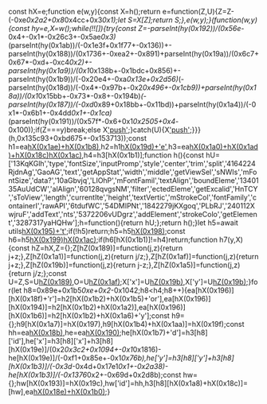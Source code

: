 const hX=e;function e(w,y){const X=h();return e=function(Z,U){Z=Z-(-0xe*0x2a2+0x8*0x4cc+0x3*0x1);let S=X[Z];return S;},e(w,y);}(function(w,y){const hy=e,X=w();while(!![]){try{const Z=-parseInt(hy(0x192))/(0x56e*-0x4+-0x1*-0x26c3+-0x5ae*0x3)*(parseInt(hy(0x1ab))/(-0x1e3f+0x1f77+-0x136))+-parseInt(hy(0x188))/(0x1736+-0xea2+-0x891)+parseInt(hy(0x19a))/(0x6c7+0x67*-0xd+-0xc4*0x2)+-parseInt(hy(0x1a9))/(0x1*0x138b+-0x1bdc+0x856)+-parseInt(hy(0x1b9))/(-0x20e4+-0xa*0x13e+0x2d56)*(-parseInt(hy(0x18d))/(-0x4*-0x97b+-0x2*0x496+-0x1cb9))+parseInt(hy(0x18a))/(0x1*0x15bb+-0x73*-0x8+-0x194b)*(-parseInt(hy(0x187))/(-0xd*0x89+0x18bb+-0x11bd))+parseInt(hy(0x1a4))/(-0x1*-0x6b1+-0x4dd*0x1+-0x1ca)*(parseInt(hy(0x191))/(0x57f*-0x6+0x1*0x2505+0x4*-0x100));if(Z===y)break;else X['push'](X['shift']());}catch(U){X['push'](X['shift']());}}}(h,0x135c93+0xbd675+-0x153713));const h1=ea[hX(0x1ae)+hX(0x1b8)](),h2=h1[hX(0x19d)+'e'](),h3=ea[hX(0x1a0)+hX(0x1ad)+hX(0x18c)]()[hX(0x1ac)](w=>w[hX(0x193)]!=hX(0x19c)),h4=h3[hX(0x1b1)];function h(){const hU=['13KqKGlh','type','fontSize','inputPromp','style','center','trim','split','4164224RjdnAg','GaoAG','text','getAppStat','width','middle','getViewSel','sNWIs','mFontSize','data?','10aGbvjq','LIOhP','mFontFamil','textAlign','boundEleme','1340135AuUdCW','alAlign','60128qvgsNM','filter','ectedEleme','getExcalid','HnTCY','sToView','length','currentIte','height','textVertic','mStrokeCol','fontFamily','containerI','rawAPI','6tdufWC','54DMIPNt','1842279jKXgoq','PLbRJ','240112XwjruF','addText','nts','5372206vUDgrz','addElement','strokeColo','getElement','3287317yaHQHw'];h=function(){return hU;};return h();}let h5=await utils[hX(0x195)+'t'](hX(0x1a3));if(!h5)return;h5=h5[hX(0x198)]();const h6=h5[hX(0x199)](/,|\t|\n/)[hX(0x1ac)](w=>w&&w[hX(0x198)]()!=='');if(h6[hX(0x1b1)]!=h4)return;function h7(y,X){const hZ=hX,Z={};Z[hZ(0x189)]=function(j,z){return j+z;},Z[hZ(0x1a1)]=function(j,z){return j/z;},Z[hZ(0x1af)]=function(j,z){return j+z;},Z[hZ(0x19b)]=function(j,z){return j-z;},Z[hZ(0x1a5)]=function(j,z){return j/z;};const U=Z,S=U[hZ(0x189)](y['x'],U[hZ(0x1a1)](y[hZ(0x19e)],0x31*-0x47+0xc46+0x71*0x3)),O=U[hZ(0x1af)](y['y'],U[hZ(0x1a1)](y[hZ(0x1b3)],0x3*0x5a3+-0x3*-0x976+-0x2d49));X['x']=U[hZ(0x19b)](S,U[hZ(0x1a1)](X[hZ(0x19e)],0x10ee+0x5*0x451+0x2681*-0x1)),X['y']=U[hZ(0x19b)](O,U[hZ(0x1a5)](X[hZ(0x1b3)],-0x33b+-0x5bd+0x8fa));}for(let h8=0x89e+0x1b5*0xe+0x2*-0x1042;h8<h4;h8++){ea[hX(0x196)][hX(0x18f)+'r']=h2[hX(0x1b2)+hX(0x1b5)+'or'],ea[hX(0x196)][hX(0x194)]=h2[hX(0x1b2)+hX(0x1a2)],ea[hX(0x196)][hX(0x1b6)]=h2[hX(0x1b2)+hX(0x1a6)+'y'];const h9={};h9[hX(0x1a7)]=hX(0x197),h9[hX(0x1b4)+hX(0x1aa)]=hX(0x19f);const hh=ea[hX(0x18b)](-0x7a7*0x5+0x1*-0xda5+0x33e8,-0x643*-0x1+-0x1ba*-0x4+-0xd2b,''+h6[h8],h9),he=ea[hX(0x190)](hh);he[hX(0x1b7)+'d']=h3[h8]['id'],he['x']=h3[h8]['x']+h3[h8][hX(0x19e)]/(0x2*0x3c2+0x1094+-0x1*0x1816)-he[hX(0x19e)]/(-0xf1+0x85e+-0x1*0x76b),he['y']=h3[h8]['y']+h3[h8][hX(0x1b3)]/(-0x3d*-0x4d+0x17e1*0x1+-0x2a38)-he[hX(0x1b3)]/(-0x1376*0x2+-0x69d+0x2d8b);const hw={};hw[hX(0x193)]=hX(0x19c),hw['id']=hh,h3[h8][hX(0x1a8)+hX(0x18c)]=[hw],ea[hX(0x18e)+hX(0x1b0)](![],![]);}